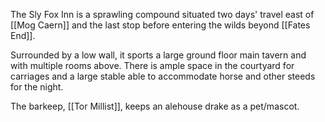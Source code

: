 The Sly Fox Inn is a sprawling compound situated two days' travel east of [[Mog Caern]] and the last stop before entering the wilds beyond [[Fates End]].

Surrounded by a low wall, it sports a large ground floor main tavern and with multiple rooms above. There is ample space in the courtyard for carriages and a large stable able to accommodate horse and other steeds for the night.

The barkeep, [[Tor Millist]], keeps an alehouse drake as a pet/mascot.